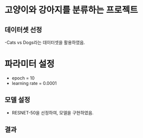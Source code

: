 # 고양이와 강아지를 분류하는 프로젝트

## 데이터셋 선정
-Cats vs Dogs라는 데이터셋을 활용하였음.

# 파라미터 설정
- epoch = 10
- learning rate = 0.0001

## 모델 설정
- RESNET-50을 선정하여, 모델을 구현하였음.

## 결과
 
